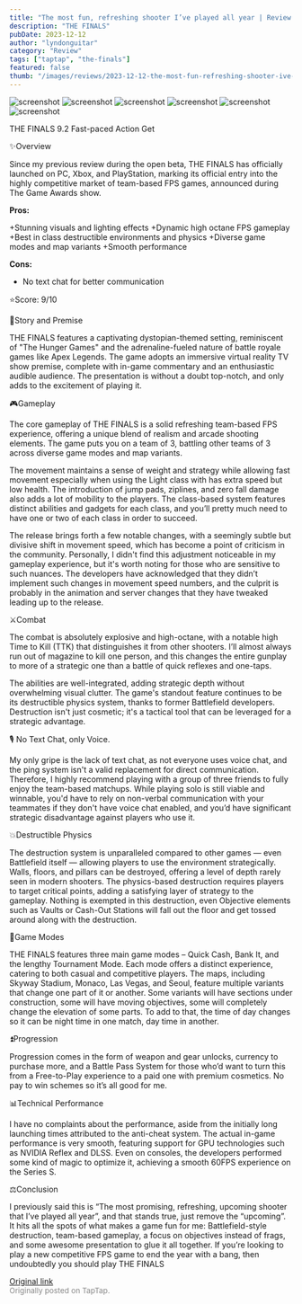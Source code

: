 ```yaml
---
title: "The most fun, refreshing shooter I’ve played all year | Review - THE FINALS"
description: "THE FINALS"
pubDate: 2023-12-12
author: "lyndonguitar"
category: "Review"
tags: ["taptap", "the-finals"]
featured: false
thumb: "/images/reviews/2023-12-12-the-most-fun-refreshing-shooter-ive-played-all-year--review---the-finals-0.avif"
---
```


<div class="gallery">
  <img src="/images/reviews/2023-12-12-the-most-fun-refreshing-shooter-ive-played-all-year--review---the-finals-0.avif" alt="screenshot" />
  <img src="/images/reviews/2023-12-12-the-most-fun-refreshing-shooter-ive-played-all-year--review---the-finals-1.avif" alt="screenshot" />
  <img src="/images/reviews/2023-12-12-the-most-fun-refreshing-shooter-ive-played-all-year--review---the-finals-2.avif" alt="screenshot" />
  <img src="/images/reviews/2023-12-12-the-most-fun-refreshing-shooter-ive-played-all-year--review---the-finals-3.avif" alt="screenshot" />
  <img src="/images/reviews/2023-12-12-the-most-fun-refreshing-shooter-ive-played-all-year--review---the-finals-4.avif" alt="screenshot" />
  <img src="/images/reviews/2023-12-12-the-most-fun-refreshing-shooter-ive-played-all-year--review---the-finals-5.avif" alt="screenshot" />
</div>

THE FINALS
9.2
Fast-paced
Action
Get

✨Overview

Since my previous review during the open beta, THE FINALS has officially launched on PC, Xbox, and PlayStation, marking its official entry into the highly competitive market of team-based FPS games, announced during The Game Awards show.


**Pros:**


+Stunning visuals and lighting effects
+Dynamic high octane FPS gameplay
+Best in class destructible environments and physics
+Diverse game modes and map variants
+Smooth performance


**Cons:**
- No text chat for better communication


⭐️Score: 9/10

📖Story and Premise

THE FINALS features a captivating dystopian-themed setting, reminiscent of "The Hunger Games" and the adrenaline-fueled nature of battle royale games like Apex Legends. The game adopts an immersive virtual reality TV show premise, complete with in-game commentary and an enthusiastic audible audience. The presentation is without a doubt top-notch, and only adds to the excitement of playing it.

🎮Gameplay

The core gameplay of THE FINALS is a solid refreshing team-based FPS experience, offering a unique blend of realism and arcade shooting elements. The game puts you on a team of 3, battling other teams of 3 across diverse game modes and map variants.

The movement maintains a sense of weight and strategy while allowing fast movement especially when using the Light class with has extra speed but low health. The introduction of jump pads, ziplines, and zero fall damage also adds a lot of mobility to the players. The class-based system features distinct abilities and gadgets for each class, and you’ll pretty much need to have one or two of each class in order to succeed.

The release brings forth a few notable changes, with a seemingly subtle but divisive shift in movement speed, which has become a point of criticism in the community. Personally, I didn't find this adjustment noticeable in my gameplay experience, but it's worth noting for those who are sensitive to such nuances. The developers have acknowledged that they didn’t implement such changes in movement speed numbers, and the culprit is probably in the animation and server changes that they have tweaked leading up to the release.

⚔️Combat

The combat is absolutely explosive and high-octane, with a notable high Time to Kill (TTK) that distinguishes it from other shooters. I’ll almost always run out of magazine to kill one person, and this changes the entire gunplay to more of a strategic one than a battle of quick reflexes and one-taps.

The abilities are well-integrated, adding strategic depth without overwhelming visual clutter. The game's standout feature continues to be its destructible physics system, thanks to former Battlefield developers. Destruction isn't just cosmetic; it's a tactical tool that can be leveraged for a strategic advantage.

🎙 No Text Chat, only Voice.

My only gripe is the lack of text chat, as not everyone uses voice chat, and the ping system isn't a valid replacement for direct communication. Therefore, I highly recommend playing with a group of three friends to fully enjoy the team-based matchups. While playing solo is still viable and winnable, you'd have to rely on non-verbal communication with your teammates if they don't have voice chat enabled, and you’d have significant strategic disadvantage against players who use it.

💥Destructible Physics

The destruction system is unparalleled compared to other games — even Battlefield itself — allowing players to use the environment strategically. Walls, floors, and pillars can be destroyed, offering a level of depth rarely seen in modern shooters. The physics-based destruction requires players to target critical points, adding a satisfying layer of strategy to the gameplay. Nothing is exempted in this destruction, even Objective elements such as Vaults or Cash-Out Stations will fall out the floor and get tossed around along with the destruction.

📜Game Modes

THE FINALS features three main game modes – Quick Cash, Bank It, and the lengthy Tournament Mode. Each mode offers a distinct experience, catering to both casual and competitive players. The maps, including Skyway Stadium, Monaco, Las Vegas, and Seoul, feature multiple variants that change one part of it or another. Some variants will have sections under construction, some will have moving objectives, some will completely change the elevation of some parts. To add to that, the time of day changes so it can be night time in one match, day time in another.

⏫Progression

Progression comes in the form of weapon and gear unlocks, currency to purchase more, and a Battle Pass System for those who’d want to turn this from a Free-to-Play experience to a paid one with premium cosmetics. No pay to win schemes so it’s all good for me.

📊Technical Performance

I have no complaints about the performance, aside from the initially long launching times attributed to the anti-cheat system. The actual in-game performance is very smooth, featuring support for GPU technologies such as NVIDIA Reflex and DLSS. Even on consoles, the developers performed some kind of magic to optimize it, achieving a smooth 60FPS experience on the Series S.

⚖️Conclusion

I previously said this is “The most promising, refreshing, upcoming shooter that I’ve played all year”, and that stands true, just remove the “upcoming”. It hits all the spots of what makes a game fun for me: Battlefield-style destruction, team-based gameplay, a focus on objectives instead of frags, and some awesome presentation to glue it all together. If you’re looking to play a new competitive FPS game to end the year with a bang, then undoubtedly you should play THE FINALS

[Original link](https://www.taptap.io/post/6654306)<br><span style="font-size: 0.95em; color: #888;">Originally posted on TapTap.</span>

